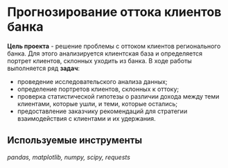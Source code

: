 # Прогнозирование оттока клиентов банка

**Цель проекта** - решение проблемы с оттоком клиентов регионального банка. Для этого анализируется клиентская база и определяется портрет клиентов, склонных уходить из банка. В ходе работы выполняется ряд **задач**:
- проведение исследовательского анализа данных;
- определение портретов клиентов, склонных к оттоку;
- проверка статистической гипотезы о различии дохода между теми клиентами, которые ушли, и теми, которые остались;
- предоставление заказчику рекомендаций для стратегии взаимодействия с клиентами и их удержания. 

## Используемые инструменты
*pandas, matplotlib, numpy, scipy, requests*
